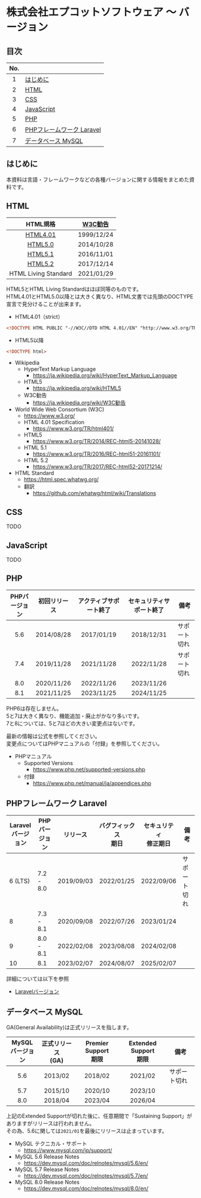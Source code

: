 # 株式会社エプコットソフトウェア ～ バージョン

## 目次

| No. |  |
| :---: | --- |
| 1 | [はじめに](#はじめに) |
| 2 | [HTML](#html) |
| 3 | [CSS](#css) |
| 4 | [JavaScript](#javascript) |
| 5 | [PHP](#php) |
| 6 | [PHPフレームワーク Laravel](#phpフレームワーク-laravel) |
| 7 | [データベース MySQL](#データベース-mysql) |

## はじめに

本資料は言語・フレームワークなどの各種バージョンに関する情報をまとめた資料です。

## HTML

| HTML規格 | [W3C勧告](https://ja.wikipedia.org/wiki/W3C勧告) |
| :---: | :---: |
| [HTML4.01](https://www.w3.org/TR/html401/) | 1999/12/24 |
| [HTML5.0](https://www.w3.org/TR/2014/REC-html5-20141028/) | 2014/10/28 |
| [HTML5.1](https://www.w3.org/TR/2016/REC-html51-20161101/) | 2016/11/01 |
| [HTML5.2](https://www.w3.org/TR/2017/REC-html52-20171214/) | 2017/12/14 |
| HTML Living Standard | 2021/01/29 |

HTML5とHTML Living Standardはほぼ同等のものです。  
HTML4.01とHTML5.0以降とは大きく異なり、HTML文書では先頭のDOCTYPE宣言で見分けることが出来ます。  

- HTML4.01（strict）

```html
<!DOCTYPE HTML PUBLIC "-//W3C//DTD HTML 4.01//EN" "http://www.w3.org/TR/html4/strict.dtd">
```

- HTML5以降

```html
<!DOCTYPE html>
```

- Wikipedia
  - HyperText Markup Language
    - <https://ja.wikipedia.org/wiki/HyperText_Markup_Language>
  - HTML5
    - <https://ja.wikipedia.org/wiki/HTML5>
  - W3C勧告
    - <https://ja.wikipedia.org/wiki/W3C勧告>
- World Wide Web Consortium (W3C)
  - <https://www.w3.org/>
  - HTML 4.01 Specification
    - <https://www.w3.org/TR/html401/>
  - HTML5
    - <https://www.w3.org/TR/2014/REC-html5-20141028/>
  - HTML 5.1
    - <https://www.w3.org/TR/2016/REC-html51-20161101/>
  - HTML 5.2
    - <https://www.w3.org/TR/2017/REC-html52-20171214/>
- HTML Standard
  - <https://html.spec.whatwg.org/>
  - 翻訳
    - <https://github.com/whatwg/html/wiki/Translations>

## CSS

TODO

## JavaScript

TODO

## PHP

| PHPバージョン | 初回リリース | アクティブサポート終了 | セキュリティサポート終了 | 備考 |
| :---: | :---: | :---: | :---: | --- |
| 5.6 | 2014/08/28 | 2017/01/19 | 2018/12/31 | サポート切れ |
| 7.4 | 2019/11/28 | 2021/11/28 | 2022/11/28 | サポート切れ |
| 8.0 | 2020/11/26 | 2022/11/26 | 2023/11/26 |  |
| 8.1 | 2021/11/25 | 2023/11/25 | 2024/11/25 |  |

PHP6は存在しません。  
5と7は大きく異なり、機能追加・廃止がかなり多いです。  
7と8については、5と7ほどの大きい変更点はないです。  

最新の情報は公式を参照してください。  
変更点についてはPHPマニュアルの「付録」を参照してください。  

- PHPマニュアル
  - Supported Versions
    - <https://www.php.net/supported-versions.php>
  - 付録
    - <https://www.php.net/manual/ja/appendices.php>

## PHPフレームワーク Laravel

| Laravel<br>バージョン | PHP<br>バージョン | リリース | バグフィックス<br>期日 | セキュリティ<br>修正期日 | 備考 |
| --- | --- | :---: | :---: | :---: | --- |
| 6 (LTS) | 7.2 - 8.0 | 2019/09/03 | 2022/01/25 | 2022/09/06 | サポート切れ |
| 8 | 7.3 - 8.1 | 2020/09/08 | 2022/07/26 | 2023/01/24 |  |
| 9 | 8.0 - 8.1 | 2022/02/08 | 2023/08/08 | 2024/02/08 |  |
| 10 | 8.1 | 2023/02/07 | 2024/08/07 | 2025/02/07 |  |

詳細については以下を参照

- [Laravelバージョン](./laravel/index.md)

## データベース MySQL

GA(General Availability)は正式リリースを指します。

| MySQL<br>バージョン | 正式リリース<br>(GA) | Premier Support<br>期限 | Extended Support<br>期限 | 備考 |
| :---: | :---: | :---: | :---: | --- |
| 5.6 | 2013/02 | 2018/02 | 2021/02 | サポート切れ |
| 5.7 | 2015/10 | 2020/10 | 2023/10 |  |
| 8.0 | 2018/04 | 2023/04 | 2026/04 |  |

上記のExtended Supportが切れた後に、任意期間で「Sustaining Support」がありますがリリースは行われません。  
その為、5.6に関しては`2021/01`を最後にリリースは止まっています。  

- MySQL テクニカル・サポート
  - <https://www.mysql.com/jp/support/>
- MySQL 5.6 Release Notes
  - <https://dev.mysql.com/doc/relnotes/mysql/5.6/en/>
- MySQL 5.7 Release Notes
  - <https://dev.mysql.com/doc/relnotes/mysql/5.7/en/>
- MySQL 8.0 Release Notes
  - <https://dev.mysql.com/doc/relnotes/mysql/8.0/en/>
